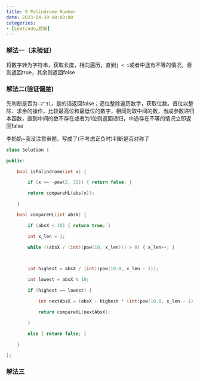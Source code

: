 ```yaml
---
title: 9 Palindrome Number
date: 2023-04-30 08:00:00
categories:
- [Leetcode,题解]
---
```




### 解法一（未验证）

将数字转为字符串，获取长度，相向遍历，直到`j < i`或者中途有不等的情况，否则返回true，其余则返回false


### 解法二(验证偏差)

先判断是否为`-2^31`，是的话返回false；逐位整除遍历数字，获取位数。首位以整除、求余的操作，比较最高位和最低位的数字，相同则取中间的数，当成参数递归本函数，直到中间的数不存在或者为1位则返回递归，中途存在不等的情况立即返回false

李奶奶~我没注意审题，写成了(不考虑正负时)判断是否对称了
```c++
class Solution {

public:

    bool isPalindrome(int x) {

        if (x == -pow(2, 31)) { return false; }

        return compareHL(abs(x));

    }

    bool compareHL(int absX) {

        if (absX < 10) { return true; }

        int x_len = 1;

        while ((absX / (int)(pow(10, x_len))) > 0) { x_len++; }

  

        int highest = absX / (int)(pow(10.0, x_len - 1));

        int lowest = absX % 10;

        if (highest == lowest) {

            int nextAbsX = (absX - highest * (int)pow(10.0, x_len - 1) - lowest) / 10;

            return compareHL(nextAbsX);

        }

        else { return false; }

    }

};
```


### 解法三

